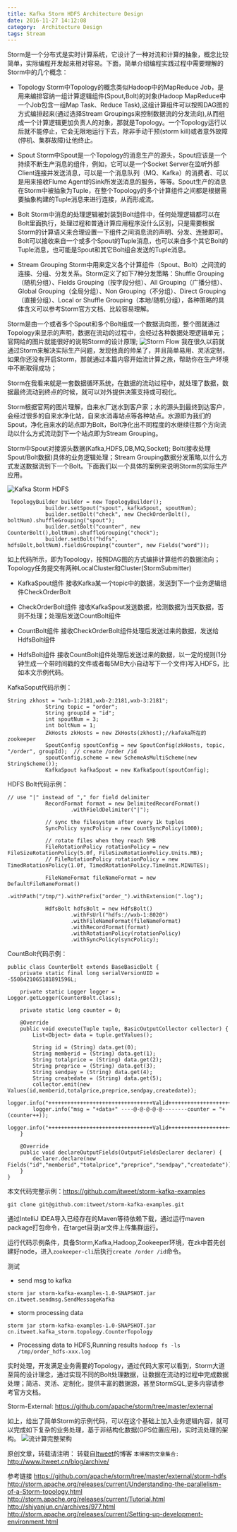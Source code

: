 ```yaml
---
title: Kafka Storm HDFS Architecture Design
date: 2016-11-27 14:12:08
category:  Architecture Design
tags: Stream
---
```

Storm是一个分布式是实时计算系统，它设计了一种对流和计算的抽象，概念比较简单，实际编程开发起来相对容易。下面，简单介绍编程实践过程中需要理解的Storm中的几个概念：

* Topology
Storm中Topology的概念类似Hadoop中的MapReduce Job，是用来编排容纳一组计算逻辑组件(Spout,Bolt)的对象(Hadoop MapReduce中一个Job包含一组Map Task、Reduce Task),这组计算组件可以按照DAG图的方式编排起来(通过选择Stream Groupings来控制数据流的分发流向),从而组成一个计算逻辑更加负责人的对象，那就是Topology。一个Topology运行以后就不能停止，它会无限地运行下去，除非手动干预(storm kill)或者意外故障(停机、集群故障)让他终止。

* Spout
Storm中Spout是一个Topology的消息生产的源头，Spout应该是一个持续不断生产消息的组件，例如，它可以是一个Socket Server在监听外部Client连接并发送消息，可以是一个消息队列（MQ、Kafka）的消费者、可以是用来接收Flume Agent的Sink所发送消息的服务，等等。Spout生产的消息在Storm中被抽象为Tuple，在整个Topology的多个计算组件之间都是根据需要抽象构建的Tuple消息来进行连接，从而形成流。

* Bolt
Storm中消息的处理逻辑被封装到Bolt组件中，任何处理逻辑都可以在Bolt里面执行，处理过程和普通计算应用程序没什么区别，只是需要根据Storm的计算语义来合理设置一下组件之间消息流的声明、分发、连接即可。Bolt可以接收来自一个或多个Spout的Tuple消息，也可以来自多个其它Bolt的Tuple消息，也可能是Spout和其它Bolt组合发送的Tuple消息。

* Stream Grouping
Storm中用来定义各个计算组件（Spout、Bolt）之间流的连接、分组、分发关系。Storm定义了如下7种分发策略：Shuffle Grouping（随机分组）、Fields Grouping（按字段分组）、All Grouping（广播分组）、Global Grouping（全局分组）、Non Grouping（不分组）、Direct Grouping（直接分组）、Local or Shuffle Grouping（本地/随机分组），各种策略的具体含义可以参考Storm官方文档、比较容易理解。

Storm是由一个或者多个Spout和多个Bolt组成一个数据流向图，整个图就通过Topology来显示的声明，数据在流动的过程中，会经过各种数据处理逻辑单元；官网给的图片就能很好的说明Storm的设计原理;
![Storm Flow](http://storm.apache.org/images/storm-flow.png)
我在很久以前就通过Storm来解决实际生产问题，发现他真的帅呆了，并且简单易用、灵活定制，如果你还没有开启Storm，那就通过本篇内容开始流计算之旅，帮助你在生产环境中不断取得成功；

Storm在我看来就是一套数据循环系统，在数据的流动过程中，就处理了数据，数据最终流动到终点的时候，就可以对外提供决策支持或可视化。

Storm根据官网的图片理解，自来水厂送水到客户家；水的源头到最终到达客户，会经过很多的自来水净化站，自来水消毒站点等各种站点。水源即为我们的Spout，净化自来水的站点即为Bolt，Bolt净化出不同程度的水继续往那个方向流动以什么方式流动到下一个站点即为Stream Grouping。

Storm中Spout对接源头数据(Kafka,HDFS,DB,MQ,Socket); Bolt(接收处理Spout/Bolt数据)具体的业务逻辑处理；Stream Grouping数据分发策略,以什么方式发送数据流到下一个Bolt。下面我们以一个具体的案例来说明Storm的实际生产应用。

![Kafka Storm HDFS](https://jikelab.github.io/tech-labs/screenshots/kafka-storm-hdfs-design.png)

```
 TopologyBuilder builder = new TopologyBuilder();
            builder.setSpout("spout", kafkaSpout, spoutNum);
            builder.setBolt("check", new CheckOrderBolt(), boltNum).shuffleGrouping("spout");
            builder.setBolt("counter", new CounterBolt(),boltNum).shuffleGrouping("check");
            builder.setBolt("hdfs", hdfsBolt,boltNum).fieldsGrouping("counter", new Fields("word"));
```

如上代码所示，即为Topology，按照DAG图的方式编排计算组件的数据流向；Topology任务提交有两种LocalCluster和Cluster(StormSubmitter)

* KafkaSpout组件 
    接收Kafka某一个topic中的数据，发送到下一个业务逻辑组件CheckOrderBolt

* CheckOrderBolt组件
    接收KafkaSpout发送数据，检测数据为当天数据，否则不处理；处理后发送CountBolt组件

* CountBolt组件
    接收CheckOrderBolt组件处理后发送过来的数据，发送给HdfsBolt组件

* HdfsBolt组件
    接收CountBolt组件处理后发送过来的数据，以一定的规则(1分钟生成一个带时间戳的文件或者每5MB大小自动写下一个文件)写入HDFS，比如本文示例代码。

KafkaSoput代码示例：
```
String zkhost = "wxb-1:2181,wxb-2:2181,wxb-3:2181";
            String topic = "order";
            String groupId = "id";
            int spoutNum = 3;
            int boltNum = 1;
            ZkHosts zkHosts = new ZkHosts(zkhost);//kafaka所在的zookeeper
            SpoutConfig spoutConfig = new SpoutConfig(zkHosts, topic, "/order", groupId);  // create /order /id
            spoutConfig.scheme = new SchemeAsMultiScheme(new StringScheme());
            KafkaSpout kafkaSpout = new KafkaSpout(spoutConfig);
```

HDFS Bolt代码示例：
```
// use "|" instead of "," for field delimiter
            RecordFormat format = new DelimitedRecordFormat()
                    .withFieldDelimiter("|");

            // sync the filesystem after every 1k tuples
            SyncPolicy syncPolicy = new CountSyncPolicy(1000);

            // rotate files when they reach 5MB
            FileRotationPolicy rotationPolicy = new FileSizeRotationPolicy(5.0f, FileSizeRotationPolicy.Units.MB);
            // FileRotationPolicy rotationPolicy = new TimedRotationPolicy(1.0f, TimedRotationPolicy.TimeUnit.MINUTES);

            FileNameFormat fileNameFormat = new DefaultFileNameFormat()
                    .withPath("/tmp/").withPrefix("order_").withExtension(".log");

            HdfsBolt hdfsBolt = new HdfsBolt()
                    .withFsUrl("hdfs://wxb-1:8020")
                    .withFileNameFormat(fileNameFormat)
                    .withRecordFormat(format)
                    .withRotationPolicy(rotationPolicy)
                    .withSyncPolicy(syncPolicy);
```

CountBolt代码示例：
```
public class CounterBolt extends BaseBasicBolt {
    private static final long serialVersionUID = -5508421065181891596L;

    private static Logger logger = Logger.getLogger(CounterBolt.class);

    private static long counter = 0;

    @Override
    public void execute(Tuple tuple, BasicOutputCollector collector) {
        List<Object> data = tuple.getValues();

        String id = (String) data.get(0);
        String memberid = (String) data.get(1);
        String totalprice = (String) data.get(2);
        String preprice = (String) data.get(3);
        String sendpay = (String) data.get(4);
        String createdate = (String) data.get(5);
        collector.emit(new Values(id,memberid,totalprice,preprice,sendpay,createdate));
        logger.info("+++++++++++++++++++++++++++++++++Valid+++++++++++++++++++++++++++++++++");
        logger.info("msg = "+data+" ----@-@-@-@-@--------counter = "+(counter++));
        logger.info("+++++++++++++++++++++++++++++++++Valid+++++++++++++++++++++++++++++++++");
    }

    @Override
    public void declareOutputFields(OutputFieldsDeclarer declarer) {
        declarer.declare(new Fields("id","memberid","totalprice","preprice","sendpay","createdate"));
    }
}
```

本文代码完整示例：https://github.com/itweet/storm-kafka-examples
```
git clone git@github.com:itweet/storm-kafka-examples.git
```

通过IntelliJ IDEA导入已经存在的Maven等待依赖下载，通过运行maven package打包命令，在target目录jar文件上传集群运行。

运行代码示例条件，具备Storm,Kafka,Hadoop,Zookeeper环境，在zk中首先创建好node，进入`zookeeper-cli`后执行`create /order /id`命令。

测试
* send msg to kafka
```
storm jar storm-kafka-examples-1.0-SNAPSHOT.jar cn.itweet.sendmsg.SendMessageKafka
```

* storm processing data
```
storm jar storm-kafka-examples-1.0-SNAPSHOT.jar cn.itweet.kafka_storm.topology.CounterTopology
```

* Processing data to HDFS,Running results `hadoop fs -ls /tmp/order_hdfs-xxx.log`

实时处理，开发满足业务需要的Topology，通过代码大家可以看到，Storm大道至简的设计理念，通过实现不同的Bolt处理数据，让数据在流动的过程中完成数据处理；简洁、灵活、定制化，提供丰富的数据源，甚至StormSQL,更多内容请参考官方文档。

Storm-External: https://github.com/apache/storm/tree/master/external

如上，给出了简单Storm的示例代码，可以在这个基础上加入业务逻辑内容，就可以完成如下复杂的业务处理，基于非结构化数据(GPS位置应用)，实时流处理的架构。
![流计算完整架构](https://jikelab.github.io/tech-labs/screenshots/kafka-storm-hdfs-design-1.png)

原创文章，转载请注明： 转载自[Itweet](http://www.itweet.cn)的博客
`本博客的文章集合:` http://www.itweet.cn/blog/archive/

参考链接
  https://github.com/apache/storm/tree/master/external/storm-hdfs
  http://storm.apache.org/releases/current/Understanding-the-parallelism-of-a-Storm-topology.html
  http://storm.apache.org/releases/current/Tutorial.html
  http://shiyanjun.cn/archives/977.html
  http://storm.apache.org/releases/current/Setting-up-development-environment.html